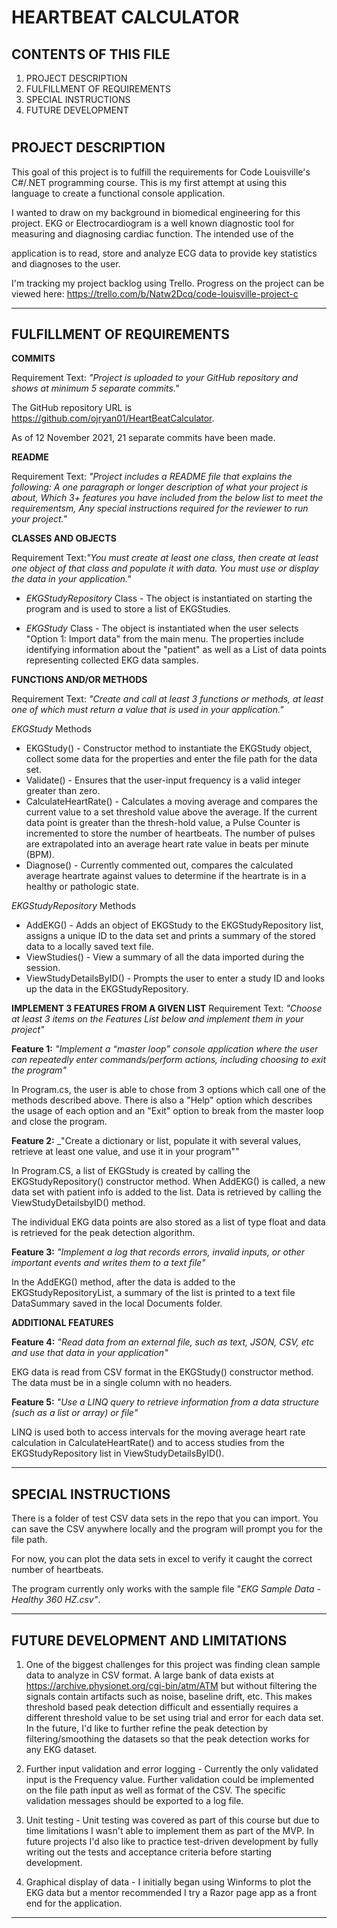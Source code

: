 HEARTBEAT CALCULATOR
===============================


CONTENTS OF THIS FILE
---------------------
1. PROJECT DESCRIPTION
2. FULFILLMENT OF REQUIREMENTS  
3. SPECIAL INSTRUCTIONS
4. FUTURE DEVELOPMENT
#


PROJECT DESCRIPTION
-------------------

This goal of this project is to fulfill the requirements for Code Louisville's C#/.NET programming course. This is my first attempt at using this language to create a functional console application.

I wanted to draw on my background in biomedical engineering for this project. EKG or Electrocardiogram is a well known diagnostic tool for measuring and diagnosing cardiac function. The intended use of the 

application is to read, store and analyze ECG data to provide key statistics and diagnoses to the user. 

I'm tracking my project backlog using Trello. Progress on the project can be viewed here: https://trello.com/b/Natw2Dcq/code-louisville-project-c

---------------------------------------------------------------

FULFILLMENT OF REQUIREMENTS
---------------------------

__COMMITS__

Requirement Text: _"Project is uploaded to your GitHub repository and shows at minimum 5 separate commits."_

The GitHub repository URL is https://github.com/ojryan01/HeartBeatCalculator.

As of 12 November 2021, 21 separate commits have been made.

__README__

Requirement Text: _"Project includes a README file that explains the following: A one paragraph or longer description of what your project is about, Which 3+ features you have included from the below list to meet the requirementsm, Any special instructions required for the reviewer to run your project."_

__CLASSES AND OBJECTS__

Requirement Text:_"You must create at least one class, then create at least one object of that class and populate it with data. You must use or display the data in your application."_

* _EKGStudyRepository_ Class - The object is instantiated on starting the program and is used to store a list of EKGStudies.

* _EKGStudy_ Class - The object is instantiated when the user selects "Option 1: Import data" from the main menu. The properties include identifying information about the "patient" as well as a List of data points representing collected EKG data samples.
  

__FUNCTIONS AND/OR METHODS__ 

Requirement Text: _"Create and call at least 3 functions or methods, at least one of which must return a value that is used in your application."_

_EKGStudy_ Methods

* EKGStudy() - Constructor method to instantiate the EKGStudy object, collect some data for the properties and enter the file path for the data set.
* Validate() -  Ensures that the user-input frequency is a valid integer greater than zero.
* CalculateHeartRate() - Calculates a moving average and compares the current value to a set threshold value above the average. If the current data point is greater than the thresh-hold value, a Pulse Counter is incremented to store the number of heartbeats. The number of pulses are extrapolated into an average heart rate value in beats per minute (BPM).
* Diagnose() - Currently commented out, compares the calculated average heartrate against values to determine if the heartrate is in a healthy or pathologic state.

_EKGStudyRepository_ Methods
* AddEKG() - Adds an object of EKGStudy to the EKGStudyRepository list, assigns a unique ID to the data set and prints a summary of the stored data to a locally saved text file.
* ViewStudies() - View a summary of all the data imported during the session. 
* ViewStudyDetailsByID() - Prompts the user to enter a study ID and looks up the data in the EKGStudyRepository.

__IMPLEMENT 3 FEATURES FROM A GIVEN LIST__
Requirement Text: _"Choose at least 3 items on the Features List below and implement them in your project"_

__Feature 1:__ _"Implement a “master loop” console application where the user can repeatedly enter commands/perform actions, including choosing to exit the program"_

In Program.cs, the user is able to chose from 3 options which call one of the methods described above. There is also a "Help" option which describes the usage of each option and an "Exit" option to break from the master loop and close the program.

__Feature 2:__ _"Create a dictionary or list, populate it with several values, retrieve at least one value, and use it in your program""

In Program.CS, a list of EKGStudy is created by calling the EKGStudyRepository() constructor method. When AddEKG() is called, a new data set with patient info is added to the list. Data is retrieved by calling the ViewStudyDetailsbyID() method.

The individual EKG data points are also stored as a list of type float and data is retrieved for the peak detection algorithm.

__Feature 3:__ _"Implement a log that records errors, invalid inputs, or other important events and writes them to a text file"_

In the AddEKG() method, after the data is added to the EKGStudyRepositoryList, a summary of the list is printed to a text file DataSummary saved in the local Documents folder.


__ADDITIONAL FEATURES__

__Feature 4:__ _"Read data from an external file, such as text, JSON, CSV, etc and use that data in your application"_

EKG data is read from CSV format in the EKGStudy() constructor method. The data must be in a single column with no headers. 

__Feature 5:__ _"Use a LINQ query to retrieve information from a data structure (such as a list or array) or file"_

LINQ is used both to access intervals for the moving average heart rate calculation in CalculateHeartRate() and to access studies from the EKGStudyRepository list in ViewStudyDetailsByID().

---------------------------------------------------------------
SPECIAL INSTRUCTIONS
--------------------
There is a folder of test CSV data sets in the repo that you can import. You can save the CSV anywhere locally and the program will prompt you for the file path. 

For now, you can plot the data sets in excel to verify it caught the correct number of heartbeats.

The program currently only works with the sample file "_EKG Sample Data - Healthy 360 HZ.csv"_. 

---------------------------------------------------------------
FUTURE DEVELOPMENT AND LIMITATIONS
----------------------------------

1. One of the biggest challenges for this project was finding clean sample data to analyze in CSV format. A large bank of data exists at https://archive.physionet.org/cgi-bin/atm/ATM but without filtering the signals contain artifacts such as noise, baseline drift, etc. This makes threshold based peak detection difficult and essentially requires a different threshold value to be set using trial and error for each data set. In the future, I'd like to further refine the peak detection by filtering/smoothing the datasets so that the peak detection works for any EKG dataset.

2. Further input validation and error logging - Currently the only validated input is the Frequency value. Further validation could be implemented on the file path input as well as format of the CSV. The specific validation messages should be exported to a log file. 

3. Unit testing - Unit testing was covered as part of this course but due to time limitations I wasn't able to implement them as part of the MVP. In future projects I'd also like to practice test-driven development by fully writing out the tests and acceptance criteria before starting development.

4. Graphical display of data - I initially began using Winforms to plot the EKG data but a mentor recommended I try a Razor page app as a front end for the application. 

----------------------------------------------------------------
